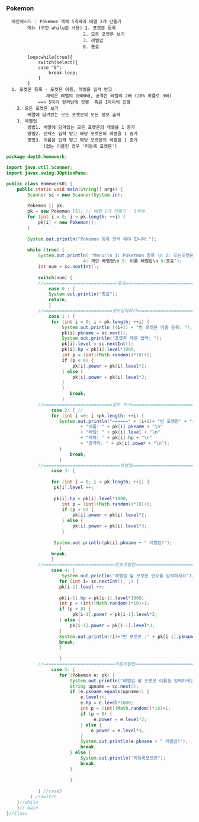 ### Pokemon
      메인메서드 : Pokemon 객체 5개짜리 배열 1개 만들기 
			메뉴 (무한 while문 사용) 1. 포켓몬 등록
				                 2. 모든 포켓몬 보기
				                 3. 레벨업
				                 0. 종료
			
			loop:while(true){
				switch(select){
				case "0":
					break loop;
				}
			} 
	  1. 포켓몬 등록 - 포켓몬 이름, 레벨을 입력 받고 
		           체력은 레벨의 1000배, 공격은 레벨의 2배 (20% 확률로 3배) 
			    ==> 5마리 한꺼번에 진행  혹은 1마리씩 진행 
		2. 모든 포켓몬 보기
			배열에 담겨있는 모든 포켓몬의 모든 정보 출력
		3. 레벨업
			방법1. 배열에 담겨있는 모든 포켓몬의 레벨을 1 증가
			방법2. 인덱스 입력 받고 해당 포켓몬의 레벨을 1 증가
			방법3. 이름을 입력 받고 해당 포켓몬의 레벨을 1 증가
			      (없는 이름인 경우 '미등록 포켓몬') 
```java
package day10.homework;

import java.util.Scanner;
import javax.swing.JOptionPane;

public class Homework01 {
	public static void main(String[] args) {
		Scanner sc = new Scanner(System.in);
		
		Pokemon [] pk;
		pk = new Pokemon [5]; // 배열 1개 만들기 - 5객체
		for (int i = 0; i < pk.length; ++i) {
			pk[i] = new Pokemon();
		}
		
		System.out.println("Pokemon 등록 먼저 해야 합니다.");
		
		while (true) {
			System.out.println( "Menu:\n 1: Poketmon 등록 \n 2: 모든포켓몬 보기 \n 3: 레벨업\n 
						     4: 개인 레벨업\n 5: 이름 레벨업\n 0:종료");   
			int num = sc.nextInt(); 
			
			switch(num) {
			//============================종료===============================
				case 0 : {
				System.out.println("종료");
				return;
				}
			//==========================정보입력하기============================
				case 1 : { 
				 for (int i = 0; i < pk.length; ++i) {
					 System.out.println ((i+1) + "번 포켓몬 이름 등록: ");
					 pk[i].pkname = sc.next();
					 System.out.println("포켓몬 레벨 입력: ");
					 pk[i].level = sc.nextInt();
					 pk[i].hp = pk[i].level*1000;
					 int p = (int)(Math.random()*10)+1;
					 if (p < 8) {
						 pk[i].power = pk[i].level*2; 
					 } else {
						 pk[i].power = pk[i].level*3;
					 }				
				 	 }
				 		break; 
				 	 }   
			//==========================정보 보기===============================
				 case 2: { //
				 for (int i =0; i <pk.length; ++i) {
					System.out.println("======" + (i+1)+ "번 포켓몬" + "=====" + "\n"
							+ "이름: " + pk[i].pkname + "\n" 
						 	+ "레벨: " + pk[i].level + "\n" 
							+ "체력: " + pk[i].hp + "\n" 
							+ "공격력: " + pk[i].power + "\n");
					} 
				 		break;
				 	} 
			//=============================레벨업=================================
				 case 3: {
				 
				 for (int i = 0; i < pk.length; ++i) {
				  pk[i].level ++;
				  
				  pk[i].hp = pk[i].level*1000;
					 int p = (int)(Math.random()*10)+1;
					 if (p < 8) {
						 pk[i].power = pk[i].level*2; 
					 } else {
						 pk[i].power = pk[i].level*3;
					 }	
					 
				  System.out.println(pk[i].pkname + " 레벨업!");
					}
				 break;
				 }
			//===========================번호레벨업===========================
				 case 4: {
					 System.out.println("레벨업 할 포켓몬 번호를 입력하세요");
					for (int i= sc.nextInt(); ;) {
					pk[i-1].level ++;
					
					pk[i-1].hp = pk[i-1].level*1000;
					int p = (int)(Math.random()*10)+1;
					if (p < 8) {
						 pk[i-1].power = pk[i-1].level*2; 
					} else {
						pk[i-1].power = pk[i-1].level*3;
					}	
					System.out.println((i)+"번 포켓몬 :" + pk[i-1].pkname + " 레벨업!");
					break;
					}
					
					}
			//===========================이름레벨업==========================
				 case 5: {
					for (Pokemon e: pk) {
						System.out.println("레벨업 할 포켓몬 이름을 입력하세요");
						String upname = sc.next();
						if (e.pkname.equals(upname)) {
							e.level++;
							e.hp = e.level*1000;
							int p = (int)(Math.random()*10)+1;
							if (p < 8) {
								 e.power = e.level*2; 
							} else {
								e.power = e.level*3;
							}	
							System.out.println(e.pkname + " 레벨업!");
							break;
						} else {
							System.out.println("미등록포켓몬");
							break;
						}
						
						} 
					
			} //case5
		 } //switch
	}//while
	}// main
}//Class
```
